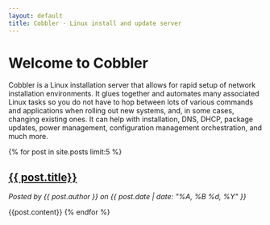 ```yaml
---
layout: default
title: Cobbler - Linux install and update server
---
```

# Welcome to Cobbler
Cobbler is a Linux installation server that allows for rapid setup of network installation environments. It glues together and automates many associated Linux tasks so you do not have to hop between lots of various commands and applications when rolling out new systems, and, in some cases, changing existing ones.  It can help with installation, DNS, DHCP, package updates, power management, configuration management orchestration, and much more.

{% for post in site.posts limit:5 %}
## [{{ post.title}}]({{post.url}})
<p class="postauthor"><i>Posted by {{ post.author }} on {{ post.date | date: "%A, %B %d, %Y" }}</i></p>
{{post.content}}
{% endfor %}
